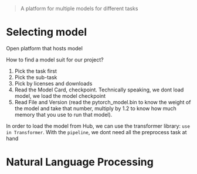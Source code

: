 
> A platform for multiple models for different tasks

# Selecting model

Open platform that hosts model

How to find a model suit for our project? 

1. Pick the task first 
2. Pick the sub-task
3. Pick by licenses and downloads 
4. Read the Model Card, checkpoint. Technically speaking, we dont load model, we load the model checkpoint 
5. Read File and Version (read the pytorch_model.bin to know the weight of the model and take that number, multiply by 1.2 to know how much memory that you use to run that model). 

In order to load the model from Hub, we can use the transformer library: `use in Transformer`. With the `pipeline`, we dont need all the preprocess task at hand

# Natural Language Processing 

